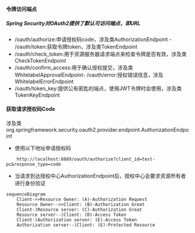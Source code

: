 #### 令牌访问端点

##### Spring Security对OAuth2提供了默认可访问端点，即URL
- /oauth/authorize:申请授权码code，涉及类​​AuthorizationEndpoint​​
​​- /oauth/token:获取令牌token，涉及类​​TokenEndpoint​​
- /oauth/check_token:用于资源服务器请求端点来检查令牌是否有效，涉及类​​CheckTokenEndpoint​​
- /oauth/confirm_access:用于确认授权提交，涉及类​​WhitelabelApprovalEndpoint​​
​​- /oauth/error:授权错误信息，涉及​​WhitelabelErrorEndpoint​​
- /oauth/token_key:提供公有密匙的端点，使用JWT令牌时会使用，涉及类​​TokenKeyEndpoint​​


#### 获取请求授权码Code

涉及类​​org.springframework.security.oauth2.provider.endpoint.AuthorizationEndpoint​​
-   使用以下地址申请授权码
```
    http://localhost:8889/oauth/authorize​​​?client_id=test-pc&response_type=code
```
- 当请求到达授权中心​​AuthorizationEndpoint​​后，授权中心会要求资源所有者进行身份验证


```mermaid
sequenceDiagram
    Client->>Resource Owner: (A)-Authorization Request
    Resource Owner-->>Client: (B)-Authorization Great
    Client-)Resource server: (C)-Authorization Great
    Resource server--)Client: (D)-Access Token
    Client-)Authorization server: (E)-Access Token
    Authorization server--)Client: (E)-Protected Resource
```

